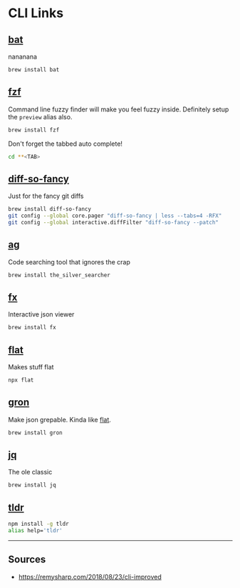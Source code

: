 # CLI Links

## [bat](https://github.com/sharkdp/bat)

nananana

```zsh
brew install bat
```

## [fzf](https://github.com/junegunn/fzf)

Command line fuzzy finder will make you feel fuzzy inside. Definitely setup the `preview` alias also.

```zsh
brew install fzf
```

Don't forget the tabbed auto complete!

```zsh
cd **<TAB>
```

## [diff-so-fancy](https://github.com/so-fancy/diff-so-fancy)

Just for the fancy git diffs

```zsh
brew install diff-so-fancy
git config --global core.pager "diff-so-fancy | less --tabs=4 -RFX"
git config --global interactive.diffFilter "diff-so-fancy --patch"
```

## [ag](https://github.com/ggreer/the_silver_searcher)

Code searching tool that ignores the crap

```zsh
brew install the_silver_searcher
```

## [fx](https://github.com/antonmedv/fx)

Interactive json viewer

```zsh
brew install fx
```

## [flat](https://github.com/hughsk/flat)

Makes stuff flat

```zsh
npx flat
```

## [gron](https://github.com/tomnomnom/gron)

Make json grepable. Kinda like [flat](https://www.npmjs.com/package/flat).

```zsh
brew install gron
```

## [jq](https://stedolan.github.io/jq/)

The ole classic

```zsh
brew install jq
```

## [tldr](https://github.com/tldr-pages/tldr)

```zsh
npm install -g tldr
alias help='tldr'
```

---

## Sources

- https://remysharp.com/2018/08/23/cli-improved
